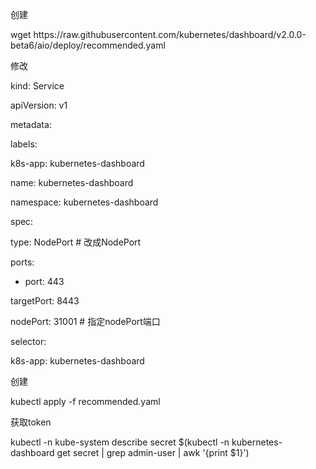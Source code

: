 

创建

wget  https:\/\/raw.githubusercontent.com\/kubernetes\/dashboard\/v2.0.0-beta6\/aio\/deploy\/recommended.yaml

修改

kind: Service

apiVersion: v1

metadata:

 labels:

 k8s-app: kubernetes-dashboard

 name: kubernetes-dashboard

 namespace: kubernetes-dashboard

spec:

 type: NodePort \# 改成NodePort

 ports:

 - port: 443

 targetPort: 8443

 nodePort: 31001 \# 指定nodePort端口

 selector:

 k8s-app: kubernetes-dashboard



创建

kubectl apply -f   recommended.yaml



获取token

kubectl -n kube-system describe secret $\(kubectl -n kubernetes-dashboard get secret \| grep admin-user \| awk '{print $1}'\)

